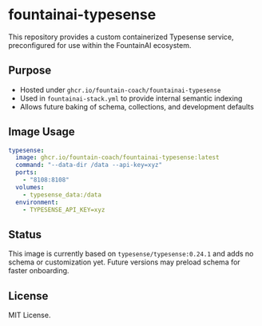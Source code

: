 # fountainai-typesense

This repository provides a custom containerized Typesense service, preconfigured for use within the FountainAI ecosystem.

## Purpose

- Hosted under `ghcr.io/fountain-coach/fountainai-typesense`
- Used in `fountainai-stack.yml` to provide internal semantic indexing
- Allows future baking of schema, collections, and development defaults

## Image Usage

```yaml
typesense:
  image: ghcr.io/fountain-coach/fountainai-typesense:latest
  command: "--data-dir /data --api-key=xyz"
  ports:
    - "8108:8108"
  volumes:
    - typesense_data:/data
  environment:
    - TYPESENSE_API_KEY=xyz
```

## Status

This image is currently based on `typesense/typesense:0.24.1` and adds no schema or customization yet. Future versions may preload schema for faster onboarding.

## License

MIT License.

